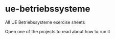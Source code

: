 # ue-betriebssysteme
All UE Betriebssysteme exercise sheets

Open one of the projects to read about how to run it
